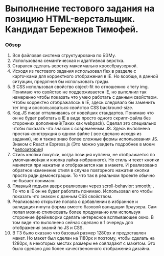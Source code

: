 # Выполнение тестового задания на позицию HTML-верстальщик. Кандидат Бережнов Тимофей.

### Обзор

1. Вся файловая система структуирована по БЭМу.
2. Использована семантическая и адаптивная верстка.
3. Старался сделать верстку максимально кроссбраузерной.
4. Исходя из тестового задания использовал flex в разделе с карточками для корректного отображения в IE. Но вообще, в данной ситуации, предопчел бы использовать гриды.
5. В CSS использовал свойство object-fit по отношению к тегу img. Понимаю что свойство не поддерживается IE, но выполнил так намеренно чтобы показать что умею работать с данным свойством. Чтобы корректно отображалось в IE, здесь следовало бы заменить тег img и воспользоваться свойство CSS backround-size. 
6. Код JS писал отталкиваясь от новейших стандартов. Понимаю что он не будет работать в IE в виде просто одного скрипт-файла без сторонних дополнений(Таких как webpack). Сделал это специально чтобы показать что знаком с современным JS. Здесь выполнена простая конструкция в одном файле ( все сделано исходя из задания), но я также знаю более сложные формы использования JS. Знаком с React и Express.js (Это можно увидеть подробнее в моем *[репозитории](https://timofeus91.github.io/mesto-react-auth/)) 
7. Стиль кнопки покупки, когда позиция куплена, не отображается по умолчанию(как и кнопка лайка-избранного). Но стиль и текст кнопки меняется при нажатии и отображается как в макете. И реализовано обратное изменение стиля в случае повторного нажатия кнопки просто ради демонстрации. То что так в реальном проекте обычно не бывает понимаю. 
8. Плавный подъем вверх реализован через scroll-behavior: smooth; . То что в IE он не будет работать понимаю. Использовал его чтобы показать что знаком с данным CSS свойством.
9. Реализовано открытие попапа о добавлении в избранное и валидация инпута формы вместо базовой валидации браузера. Сам попап можно стилизовать более продуманно или используя сторонние фреймворки сделать интересное всплывающее окно. В том виде что выполнено сейчас сделано в 1 очередь для отображения знаний по JS и CSS.
10. В ТЗ было сказано что базовый размер 1280px и предоставлен макет. Но макет был сделан на 1180px и поэтому, чтобы сделать на 1280px, в некоторых местах размеры не совпадают с макетом. Это было сделано для более качественонного отображения дизайна. 